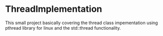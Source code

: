 # ThreadImplementation
This small project basically covering the thread class impementation using pthread library for linux and the std::thread functionality.


